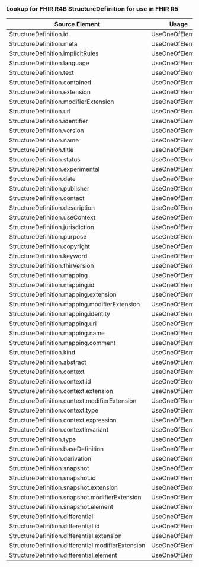 ### Lookup for FHIR R4B StructureDefinition for use in FHIR R5

| Source Element | Usage | Target |
| -------------- | ----- | ------ |
| StructureDefinition.id | UseOneOfElements | StructureDefinition.id,StructureDefinition.id |
| StructureDefinition.meta | UseOneOfElements | StructureDefinition.meta,StructureDefinition.meta |
| StructureDefinition.implicitRules | UseOneOfElements | StructureDefinition.implicitRules,StructureDefinition.implicitRules |
| StructureDefinition.language | UseOneOfElements | StructureDefinition.language,StructureDefinition.language |
| StructureDefinition.text | UseOneOfElements | StructureDefinition.text,StructureDefinition.text |
| StructureDefinition.contained | UseOneOfElements | StructureDefinition.contained,StructureDefinition.contained |
| StructureDefinition.extension | UseOneOfElements | StructureDefinition.extension,StructureDefinition.extension |
| StructureDefinition.modifierExtension | UseOneOfElements | StructureDefinition.modifierExtension,StructureDefinition.modifierExtension |
| StructureDefinition.url | UseOneOfElements | StructureDefinition.url,StructureDefinition.url |
| StructureDefinition.identifier | UseOneOfElements | StructureDefinition.identifier,StructureDefinition.identifier |
| StructureDefinition.version | UseOneOfElements | StructureDefinition.version,StructureDefinition.version |
| StructureDefinition.name | UseOneOfElements | StructureDefinition.name,StructureDefinition.name |
| StructureDefinition.title | UseOneOfElements | StructureDefinition.title,StructureDefinition.title |
| StructureDefinition.status | UseOneOfElements | StructureDefinition.status,StructureDefinition.status |
| StructureDefinition.experimental | UseOneOfElements | StructureDefinition.experimental,StructureDefinition.experimental |
| StructureDefinition.date | UseOneOfElements | StructureDefinition.date,StructureDefinition.date |
| StructureDefinition.publisher | UseOneOfElements | StructureDefinition.publisher,StructureDefinition.publisher |
| StructureDefinition.contact | UseOneOfElements | StructureDefinition.contact,StructureDefinition.contact |
| StructureDefinition.description | UseOneOfElements | StructureDefinition.description,StructureDefinition.description |
| StructureDefinition.useContext | UseOneOfElements | StructureDefinition.useContext,StructureDefinition.useContext |
| StructureDefinition.jurisdiction | UseOneOfElements | StructureDefinition.jurisdiction,StructureDefinition.jurisdiction |
| StructureDefinition.purpose | UseOneOfElements | StructureDefinition.purpose,StructureDefinition.purpose |
| StructureDefinition.copyright | UseOneOfElements | StructureDefinition.copyright,StructureDefinition.copyright |
| StructureDefinition.keyword | UseOneOfElements | StructureDefinition.keyword,StructureDefinition.keyword |
| StructureDefinition.fhirVersion | UseOneOfElements | StructureDefinition.fhirVersion,StructureDefinition.fhirVersion |
| StructureDefinition.mapping | UseOneOfElements | StructureDefinition.mapping,StructureDefinition.mapping |
| StructureDefinition.mapping.id | UseOneOfElements | StructureDefinition.mapping.id,StructureDefinition.mapping.id |
| StructureDefinition.mapping.extension | UseOneOfElements | StructureDefinition.mapping.extension,StructureDefinition.mapping.extension |
| StructureDefinition.mapping.modifierExtension | UseOneOfElements | StructureDefinition.mapping.modifierExtension,StructureDefinition.mapping.modifierExtension |
| StructureDefinition.mapping.identity | UseOneOfElements | StructureDefinition.mapping.identity,StructureDefinition.mapping.identity |
| StructureDefinition.mapping.uri | UseOneOfElements | StructureDefinition.mapping.uri,StructureDefinition.mapping.uri |
| StructureDefinition.mapping.name | UseOneOfElements | StructureDefinition.mapping.name,StructureDefinition.mapping.name |
| StructureDefinition.mapping.comment | UseOneOfElements | StructureDefinition.mapping.comment,StructureDefinition.mapping.comment |
| StructureDefinition.kind | UseOneOfElements | StructureDefinition.kind,StructureDefinition.kind |
| StructureDefinition.abstract | UseOneOfElements | StructureDefinition.abstract,StructureDefinition.abstract |
| StructureDefinition.context | UseOneOfElements | StructureDefinition.context,StructureDefinition.context |
| StructureDefinition.context.id | UseOneOfElements | StructureDefinition.context.id,StructureDefinition.context.id |
| StructureDefinition.context.extension | UseOneOfElements | StructureDefinition.context.extension,StructureDefinition.context.extension |
| StructureDefinition.context.modifierExtension | UseOneOfElements | StructureDefinition.context.modifierExtension,StructureDefinition.context.modifierExtension |
| StructureDefinition.context.type | UseOneOfElements | StructureDefinition.context.type,StructureDefinition.context.type |
| StructureDefinition.context.expression | UseOneOfElements | StructureDefinition.context.expression,StructureDefinition.context.expression |
| StructureDefinition.contextInvariant | UseOneOfElements | StructureDefinition.contextInvariant,StructureDefinition.contextInvariant |
| StructureDefinition.type | UseOneOfElements | StructureDefinition.type,StructureDefinition.type,StructureDefinition.type |
| StructureDefinition.baseDefinition | UseOneOfElements | StructureDefinition.baseDefinition,StructureDefinition.baseDefinition |
| StructureDefinition.derivation | UseOneOfElements | StructureDefinition.derivation,StructureDefinition.derivation |
| StructureDefinition.snapshot | UseOneOfElements | StructureDefinition.snapshot,StructureDefinition.snapshot |
| StructureDefinition.snapshot.id | UseOneOfElements | StructureDefinition.snapshot.id,StructureDefinition.snapshot.id |
| StructureDefinition.snapshot.extension | UseOneOfElements | StructureDefinition.snapshot.extension,StructureDefinition.snapshot.extension |
| StructureDefinition.snapshot.modifierExtension | UseOneOfElements | StructureDefinition.snapshot.modifierExtension,StructureDefinition.snapshot.modifierExtension |
| StructureDefinition.snapshot.element | UseOneOfElements | StructureDefinition.snapshot.element,StructureDefinition.snapshot.element |
| StructureDefinition.differential | UseOneOfElements | StructureDefinition.differential,StructureDefinition.differential |
| StructureDefinition.differential.id | UseOneOfElements | StructureDefinition.differential.id,StructureDefinition.differential.id |
| StructureDefinition.differential.extension | UseOneOfElements | StructureDefinition.differential.extension,StructureDefinition.differential.extension |
| StructureDefinition.differential.modifierExtension | UseOneOfElements | StructureDefinition.differential.modifierExtension,StructureDefinition.differential.modifierExtension |
| StructureDefinition.differential.element | UseOneOfElements | StructureDefinition.differential.element,StructureDefinition.differential.element |
